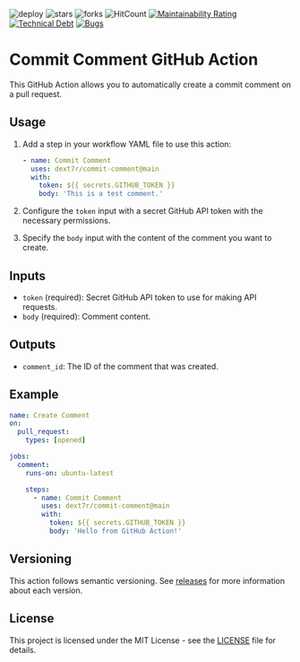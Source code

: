 ![deploy](https://github.com/dext7r/commit-comment/actions/workflows/deploy.yml/badge.svg)
![stars](https://badgen.net/github/stars/dext7r/commit-comment)
![forks](https://badgen.net/github/forks/dext7r/commit-comment)
![HitCount](http://hits.dwyl.com/dext7r/commit-comment.svg)
[![Maintainability Rating](https://sonarcloud.io/api/project_badges/measure?project=dext7r_commit-comment&metric=alert_status)](https://sonarcloud.io/dashboard?id=dext7r_commit-comment)
[![Technical Debt](https://sonarcloud.io/api/project_badges/quality_gate?project=dext7r_commit-comment)](https://sonarcloud.io/dashboard?id=dext7r_commit-comment)
[![Bugs](https://sonarcloud.io/images/project_badges/sonarcloud-white.svg)](https://sonarcloud.io/dashboard?id=dext7r_commit-comment)

# Commit Comment GitHub Action

This GitHub Action allows you to automatically create a commit comment on a pull request.

## Usage

1. Add a step in your workflow YAML file to use this action:

   ```yaml
   - name: Commit Comment
     uses: dext7r/commit-comment@main
     with:
       token: ${{ secrets.GITHUB_TOKEN }}
       body: 'This is a test comment.'
   ```

2. Configure the `token` input with a secret GitHub API token with the necessary permissions.

3. Specify the `body` input with the content of the comment you want to create.

## Inputs

- `token` (required): Secret GitHub API token to use for making API requests.
- `body` (required): Comment content.

## Outputs

- `comment_id`: The ID of the comment that was created.

## Example

```yaml
name: Create Comment
on:
  pull_request:
    types: [opened]

jobs:
  comment:
    runs-on: ubuntu-latest

    steps:
      - name: Commit Comment
        uses: dext7r/commit-comment@main
        with:
          token: ${{ secrets.GITHUB_TOKEN }}
          body: 'Hello from GitHub Action!'
```

## Versioning

This action follows semantic versioning. See [releases](https://github.com/h7ml/commit-comment/releases) for more information about each version.

## License

This project is licensed under the MIT License - see the [LICENSE](LICENSE) file for details.
